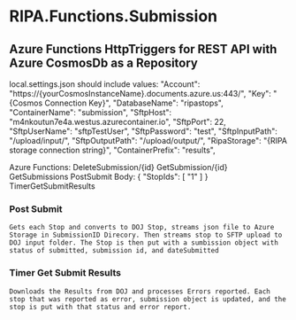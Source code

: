 ﻿# RIPA.Functions.Submission

## Azure Functions HttpTriggers for REST API with Azure CosmosDb as a Repository

local.settings.json should include values:
   "Account": "https://{yourCosmosInstanceName}.documents.azure.us:443/",
   "Key": "{Cosmos Connection Key}",
   "DatabaseName": "ripastops",
   "ContainerName": "submission",
   "SftpHost": "m4nkoutun7e4a.westus.azurecontainer.io",
   "SftpPort": 22,
   "SftpUserName": "sftpTestUser",
   "SftpPassword": "test",
   "SftpInputPath": "/upload/input/",
   "SftpOutputPath": "/upload/output/",
   "RipaStorage": "{RIPA storage connection string}",
   "ContainerPrefix": "results",
    

Azure Functions: 
	DeleteSubmission/{id}
	GetSubmission/{id} 
	GetSubmissions
	PostSubmit 
		Body:
			{
				"StopIds": [
					"1"
				]
			}
	TimerGetSubmitResults

### Post Submit
	Gets each Stop and converts to DOJ Stop, streams json file to Azure Storage in SubmissionID Direcory. Then streams stop to SFTP upload to DOJ input folder. The Stop is then put with a sumbission object with status of submitted, submission id, and dateSubmitted

### Timer Get Submit Results
	Downloads the Results from DOJ and processes Errors reported. Each stop that was reported as error, submission object is updated, and the stop is put with that status and error report. 


